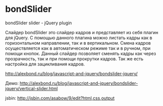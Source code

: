 # bondSlider
bondSlider slider - jQuery plugin

Слайдер bondSlider это слайдер кадров и представляет из себя плагин для jQuery. С помощью данного плагина можно листать кадры как в горизонтальном направлении, так и в вертикальном. Смена кадров осуществляется как в автоматическом режиме так и в ручном, при помощи кнопок. Данный слайдер позволяет сменять кадры как через прозрачность, так и при помощи прокрутки кадров. Так же есть настройка для зацикливания кадров.

http://alexbond.ru/blog/javascript-and-jquery/bondslider-jquery/ 

Демо: http://alexbond.ru/blog/javascript-and-jquery/bondslider-jquery/vertical-slider.html 

jsbin: http://jsbin.com/asabow/9/edit?html,css,output
